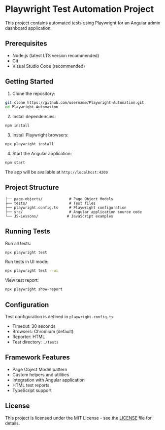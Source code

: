 # Playwright Test Automation Project

This project contains automated tests using Playwright for an Angular admin dashboard application.

## Prerequisites

- Node.js (latest LTS version recommended)
- Git
- Visual Studio Code (recommended)

## Getting Started

1. Clone the repository:

```bash
git clone https://github.com/username/Playwright-Automation.git
cd Playwright-Automation
```

2. Install dependencies:

```bash
npm install
```

3. Install Playwright browsers:

```bash
npx playwright install
```

4. Start the Angular application:

```bash
npm start
```

The app will be available at `http://localhost:4200`

## Project Structure

```
├── page-objects/            # Page Object Models
├── tests/                   # Test files
├── playwright.config.ts     # Playwright configuration
├── src/                     # Angular application source code
└── JS-Lessons/             # JavaScript examples
```

## Running Tests

Run all tests:

```bash
npx playwright test
```

Run tests in UI mode:

```bash
npx playwright test --ui
```

View test report:

```bash
npx playwright show-report
```

## Configuration

Test configuration is defined in `playwright.config.ts`:

- Timeout: 30 seconds
- Browsers: Chromium (default)
- Reporter: HTML
- Test directory: `./tests`

## Framework Features

- Page Object Model pattern
- Custom helpers and utilities
- Integration with Angular application
- HTML test reports
- TypeScript support

## License

This project is licensed under the MIT License - see the [LICENSE](LICENSE) file for details.
